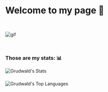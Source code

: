 # Welcome to my page 🤠
<br>

![gif](https://64.media.tumblr.com/a98891c693052dd873231ab51b721421/d6aa089c4433b10c-24/s540x810/e3e7c8e5bd73aa7e1419dda89d03159a9d511286.gifv)

<br>

### Those are my stats: 📊
![Grudwald's Stats](https://github-readme-stats.vercel.app/api?username=Grudwald&theme=bear&show_icons=true&hide_border=true&count_private=true)
###
![Grudwald's Top Languages](https://github-readme-stats.vercel.app/api/top-langs/?username=Grudwald&theme=bear&show_icons=true&hide_border=true&layout=compact)
<br>

